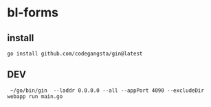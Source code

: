 # bl-forms

## install

    go install github.com/codegangsta/gin@latest

## DEV

     ~/go/bin/gin  --laddr 0.0.0.0 --all --appPort 4090 --excludeDir webapp run main.go